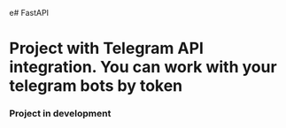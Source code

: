 e# FastAPI
# Project with Telegram API integration. You can work with your telegram bots by token
### Project in development

